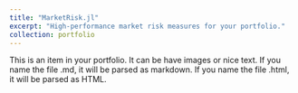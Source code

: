 ```yaml
---
title: "MarketRisk.jl"
excerpt: "High-performance market risk measures for your portfolio."
collection: portfolio
---
```


This is an item in your portfolio. It can be have images or nice text. If you name the file .md, it will be parsed as markdown. If you name the file .html, it will be parsed as HTML. 
